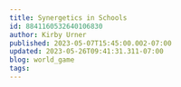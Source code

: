 ```yaml
---
title: Synergetics in Schools
id: 8841160532640106830
author: Kirby Urner
published: 2023-05-07T15:45:00.002-07:00
updated: 2023-05-26T09:41:31.311-07:00
blog: world_game
tags: 
---
```


